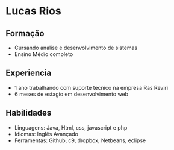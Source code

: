 # Lucas Rios

## Formação 
- Cursando analise e desenvolvimento de sistemas 
- Ensino Médio completo

## Experiencia
- 1 ano trabalhando com suporte tecnico na empresa Ras Reviri
- 6 meses de estagio em desenvolvimento web

## Habilidades
- Linguagens: Java, Html, css, javascript e php
- Idiomas: Inglês Avançado
- Ferramentas: Github, c9, dropbox, Netbeans, eclipse